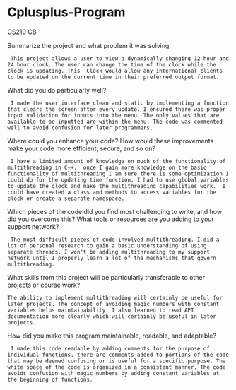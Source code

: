 # Cplusplus-Program

CS210 CB

Summarize the project and what problem it was solving.

     This project allows a user to view a dynamically changing 12 hour and 24 hour clock. The user can change the time of the clock while the clock is updating. This  Clock would allow any international clients to be updated on the current time in their preferred output format.
     
What did you do particularly well?

     I made the user interface clean and static by implementing a function that clears the screen after every update. I ensured there was proper input validation for inputs into the menu. The only values that are available to be inputted are within the menu. The code was commented well to avoid confusion for later programmers.
     
Where could you enhance your code? How would these improvements make your code more efficient, secure, and so on?

     I have a limited amount of knowledge on much of the functionality of multithreading in C++.  once I gain more knowledge on the basic functionality of multithreading I am sure there is some optimization I could do for the updating time function. I had to use global variables to update the clock and make the multithreading capabilities work.  I could have created a class and methods to access variables for the clock or create a separate namespace.
    
Which pieces of the code did you find most challenging to write, and how did you overcome this? What tools or resources are you adding to your support network?

     The most difficult pieces of code involved multithreading. I did a lot of personal research to gain a basic understanding of using separate threads. I won't be adding multithreading to my support network until I properly learn a lot of the mechanisms that govern multithreading.
    
What skills from this project will be particularly transferable to other projects or course work?

    The ability to implement multithreading will certainly be useful for later projects. The concept of avoiding magic numbers with constant variables helps maintainability. I also learned to read API documentation more clearly which will certainly be useful in later projects.
   
How did you make this program maintainable, readable, and adaptable?

     I made this code readable by adding comments for the purpose of individual functions. there are comments added to portions of the code that may be deemed confusing or is useful for a specific purpose. The white space of the code is organized in a consistent manner. The code avoids confusion with magic numbers by adding constant variables at the beginning of functions. 
 
